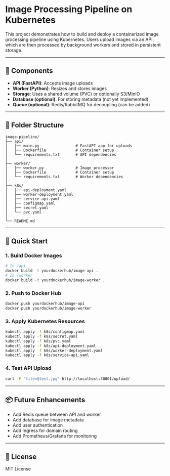 # Image Processing Pipeline on Kubernetes

This project demonstrates how to build and deploy a containerized image processing pipeline using Kubernetes. Users upload images via an API, which are then processed by background workers and stored in persistent storage.

---

## 🧱 Components

- **API (FastAPI)**: Accepts image uploads
- **Worker (Python)**: Resizes and stores images
- **Storage**: Uses a shared volume (PVC) or optionally S3/MinIO
- **Database (optional)**: For storing metadata (not yet implemented)
- **Queue (optional)**: Redis/RabbitMQ for decoupling (can be added)

---

## 📁 Folder Structure

```
image-pipeline/
├── api/
│   ├── main.py                # FastAPI app for uploads
│   ├── Dockerfile             # Container setup
│   └── requirements.txt       # API dependencies
│
├── worker/
│   ├── worker.py              # Image processor
│   ├── Dockerfile             # Container setup
│   └── requirements.txt       # Worker dependencies
│
├── k8s/
│   ├── api-deployment.yaml
│   ├── worker-deployment.yaml
│   ├── service-api.yaml
│   ├── configmap.yaml
│   ├── secret.yaml
│   └── pvc.yaml
│
└── README.md
```

---

## 🚀 Quick Start

### 1. Build Docker Images
```bash
# In /api
docker build -t yourdockerhub/image-api .
# In /worker
docker build -t yourdockerhub/image-worker .
```

### 2. Push to Docker Hub
```bash
docker push yourdockerhub/image-api
docker push yourdockerhub/image-worker
```

### 3. Apply Kubernetes Resources
```bash
kubectl apply -f k8s/configmap.yaml
kubectl apply -f k8s/secret.yaml
kubectl apply -f k8s/pvc.yaml
kubectl apply -f k8s/api-deployment.yaml
kubectl apply -f k8s/worker-deployment.yaml
kubectl apply -f k8s/service-api.yaml
```

### 4. Test API Upload
```bash
curl -F "file=@test.jpg" http://localhost:30001/upload/
```

---

## 📦 Future Enhancements
- Add Redis queue between API and worker
- Add database for image metadata
- Add user authentication
- Add Ingress for domain routing
- Add Prometheus/Grafana for monitoring

---

## 🔗 License
MIT License

